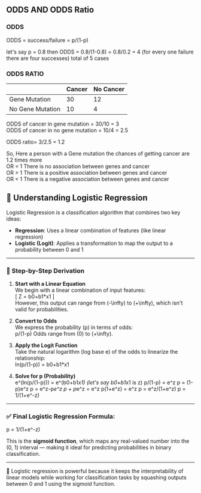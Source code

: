 ## ODDS AND ODDS Ratio

### ODDS
ODDS = success/failure
     = p/(1-p)

let's say p = 0.8
then ODDS = 0.8/(1-0.8)
          = 0.8/0.2
          = 4 (for every one failure there are four successes) total of 5 cases


### ODDS RATIO

|                   | Cancer | No Cancer |
|-------------------|--------|-----------|
| Gene Mutation     | 30     | 12        |
| No Gene Mutation  | 10     | 4         |

ODDS of cancer in gene mutation = 30/10 = 3  
ODDS of cancer in no gene mutation = 10/4 = 2.5  

ODDS ratio= 3/2.5  = 1.2  

So, Here a person with a Gene mutation the chances of getting cancer are 1.2 times more  
OR = 1 There is no association between genes and cancer  
OR > 1 There is a positive association between genes and cancer  
OR < 1 There is a negative association between genes and cancer






## 📘 Understanding Logistic Regression

Logistic Regression is a classification algorithm that combines two key ideas:

- **Regression**: Uses a linear combination of features (like linear regression)
- **Logistic (Logit)**: Applies a transformation to map the output to a probability between 0 and 1

---

### 🔢 Step-by-Step Derivation

1. **Start with a Linear Equation**  
   We begin with a linear combination of input features:  
   \[
   Z = b0+b1*x1
   \]  
   However, this output can range from \(-\infty\) to \(+\infty\), which isn't valid for probabilities.

2. **Convert to Odds**  
   We express the probability \(p\) in terms of odds:  
   p/(1-p)
   Odds range from \(0\) to \(+\infty\).

3. **Apply the Logit Function**  
   Take the natural logarithm (log base e) of the odds to linearize the relationship:  
   ln(p/(1-p)) = b0+b1*x1

4. **Solve for p (Probability)**  
   e^(ln(p/(1-p))) = e^(b0+b1*x1) (let's say b0+b1*x1 is z)
   p/(1-p) = e^z
   p = (1-p)e^z
   p = e^z-p*e^z
   p + p*e^z = e^z
   p(1+e^z) = e^z
   p = e^z/(1+e^z)
   p = 1/(1+e^-z)

---

### ✅ Final Logistic Regression Formula:

p = 1/(1+e^-z)

This is the **sigmoid function**, which maps any real-valued number into the (0, 1) interval — making it ideal for predicting probabilities in binary classification.

---

🧠 Logistic regression is powerful because it keeps the interpretability of linear models while working for classification tasks by squashing outputs between 0 and 1 using the sigmoid function.
